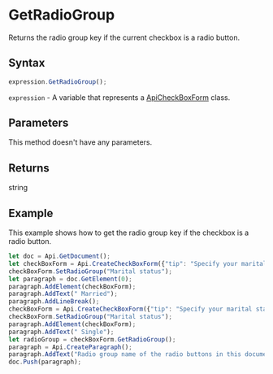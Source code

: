 # GetRadioGroup

Returns the radio group key if the current checkbox is a radio button.

## Syntax

```javascript
expression.GetRadioGroup();
```

`expression` - A variable that represents a [ApiCheckBoxForm](../ApiCheckBoxForm.md) class.

## Parameters

This method doesn't have any parameters.

## Returns

string

## Example

This example shows how to get the radio group key if the checkbox is a radio button.

```javascript
let doc = Api.GetDocument();
let checkBoxForm = Api.CreateCheckBoxForm({"tip": "Specify your marital status", "required": true, "placeholder": "Marital status", "radio": true});
checkBoxForm.SetRadioGroup("Marital status");
let paragraph = doc.GetElement(0);
paragraph.AddElement(checkBoxForm);
paragraph.AddText(" Married");
paragraph.AddLineBreak();
checkBoxForm = Api.CreateCheckBoxForm({"tip": "Specify your marital status", "required": true, "placeholder": "Marital status", "radio": true});
checkBoxForm.SetRadioGroup("Marital status");
paragraph.AddElement(checkBoxForm);
paragraph.AddText(" Single");
let radioGroup = checkBoxForm.GetRadioGroup();
paragraph = Api.CreateParagraph();
paragraph.AddText("Radio group name of the radio buttons in this document: " + radioGroup);
doc.Push(paragraph);
```
